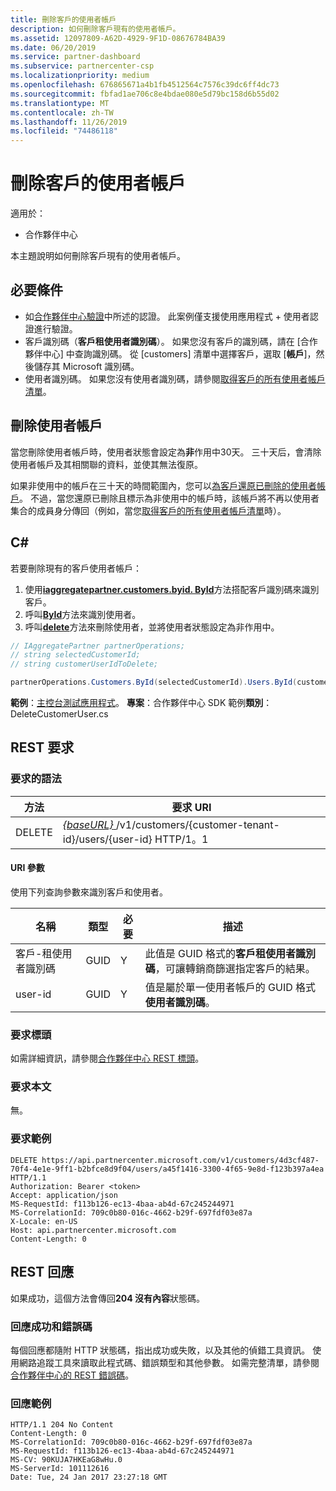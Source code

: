 ```yaml
---
title: 刪除客戶的使用者帳戶
description: 如何刪除客戶現有的使用者帳戶。
ms.assetid: 12097809-A62D-4929-9F1D-08676784BA39
ms.date: 06/20/2019
ms.service: partner-dashboard
ms.subservice: partnercenter-csp
ms.localizationpriority: medium
ms.openlocfilehash: 676865671a4b1fb4512564c7576c39dc6ff4dc73
ms.sourcegitcommit: fbfad1ae706c8e4bdae080e5d79bc158d6b55d02
ms.translationtype: MT
ms.contentlocale: zh-TW
ms.lasthandoff: 11/26/2019
ms.locfileid: "74486118"
---
```

# <a name="delete-a-user-account-for-a-customer"></a>刪除客戶的使用者帳戶

適用於：

- 合作夥伴中心

本主題說明如何刪除客戶現有的使用者帳戶。

## <a name="prerequisites"></a>必要條件

- 如[合作夥伴中心驗證](partner-center-authentication.md)中所述的認證。 此案例僅支援使用應用程式 + 使用者認證進行驗證。
- 客戶識別碼（**客戶租使用者識別碼**）。 如果您沒有客戶的識別碼，請在 [合作夥伴中心] 中查詢識別碼。 從 [customers] 清單中選擇客戶，選取 [**帳戶**]，然後儲存其 Microsoft 識別碼。
- 使用者識別碼。 如果您沒有使用者識別碼，請參閱[取得客戶的所有使用者帳戶清單](get-a-list-of-all-user-accounts-for-a-customer.md)。

## <a name="deleting-a-user-account"></a>刪除使用者帳戶

當您刪除使用者帳戶時，使用者狀態會設定為**非**作用中30天。 三十天后，會清除使用者帳戶及其相關聯的資料，並使其無法復原。

如果非使用中的帳戶在三十天的時間範圍內，您可以[為客戶還原已刪除的使用者帳戶](restore-a-user-for-a-customer.md)。 不過，當您還原已刪除且標示為非使用中的帳戶時，該帳戶將不再以使用者集合的成員身分傳回（例如，當您[取得客戶的所有使用者帳戶清單](get-a-list-of-all-user-accounts-for-a-customer.md)時）。

## <a name="c"></a>C\#

若要刪除現有的客戶使用者帳戶：

1. 使用[**iaggregatepartner.customers.byid. ById**](https://docs.microsoft.com/dotnet/api/microsoft.store.partnercenter.customers.icustomercollection.byid)方法搭配客戶識別碼來識別客戶。
2. 呼叫[**ById**](https://docs.microsoft.com/dotnet/api/microsoft.store.partnercenter.customerusers.icustomerusercollection.byid)方法來識別使用者。
3. 呼叫[**delete**](https://docs.microsoft.com/dotnet/api/microsoft.store.partnercenter.customerusers.icustomeruser.delete)方法來刪除使用者，並將使用者狀態設定為非作用中。

``` csharp
// IAggregatePartner partnerOperations;
// string selectedCustomerId;
// string customerUserIdToDelete;

partnerOperations.Customers.ById(selectedCustomerId).Users.ById(customerUserIdToDelete).Delete();
```

**範例**：[主控台測試應用程式](console-test-app.md)。 **專案**：合作夥伴中心 SDK 範例**類別**： DeleteCustomerUser.cs

## <a name="rest-request"></a>REST 要求

### <a name="request-syntax"></a>要求的語法

| 方法     | 要求 URI                                                                                            |
|------------|--------------------------------------------------------------------------------------------------------|
| DELETE     | [ *{baseURL}* ](partner-center-rest-urls.md)/v1/customers/{customer-tenant-id}/users/{user-id} HTTP/1。1 |

#### <a name="uri-parameters"></a>URI 參數

使用下列查詢參數來識別客戶和使用者。

| 名稱                   | 類型     | 必要 | 描述                                                                                                               |
|------------------------|----------|----------|---------------------------------------------------------------------------------------------------------------------------|
| 客戶-租使用者識別碼     | GUID     | Y        | 此值是 GUID 格式的**客戶租使用者識別碼**，可讓轉銷商篩選指定客戶的結果。 |
| user-id                | GUID     | Y        | 值是屬於單一使用者帳戶的 GUID 格式**使用者識別碼**。                                          |

### <a name="request-headers"></a>要求標頭

如需詳細資訊，請參閱[合作夥伴中心 REST 標頭](headers.md)。

### <a name="request-body"></a>要求本文

無。

### <a name="request-example"></a>要求範例

```http
DELETE https://api.partnercenter.microsoft.com/v1/customers/4d3cf487-70f4-4e1e-9ff1-b2bfce8d9f04/users/a45f1416-3300-4f65-9e8d-f123b397a4ea HTTP/1.1
Authorization: Bearer <token>
Accept: application/json
MS-RequestId: f113b126-ec13-4baa-ab4d-67c245244971
MS-CorrelationId: 709c0b80-016c-4662-b29f-697fdf03e87a
X-Locale: en-US
Host: api.partnercenter.microsoft.com
Content-Length: 0
```

## <a name="rest-response"></a>REST 回應

如果成功，這個方法會傳回**204 沒有內容**狀態碼。

### <a name="response-success-and-error-codes"></a>回應成功和錯誤碼

每個回應都隨附 HTTP 狀態碼，指出成功或失敗，以及其他的偵錯工具資訊。 使用網路追蹤工具來讀取此程式碼、錯誤類型和其他參數。 如需完整清單，請參閱[合作夥伴中心的 REST 錯誤碼](error-codes.md)。

### <a name="response-example"></a>回應範例

```http
HTTP/1.1 204 No Content
Content-Length: 0
MS-CorrelationId: 709c0b80-016c-4662-b29f-697fdf03e87a
MS-RequestId: f113b126-ec13-4baa-ab4d-67c245244971
MS-CV: 90KUJA7HKEaG8wHu.0
MS-ServerId: 101112616
Date: Tue, 24 Jan 2017 23:27:18 GMT
```
